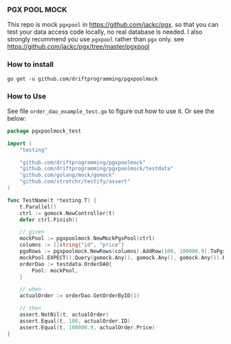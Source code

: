 ### PGX POOL MOCK

This repo is mock `pgxpool` in https://github.com/jackc/pgx. so that you can test your data access code locally, no real database is needed.
I also strongly recommend you use `pgxpool` rather than `pgx` only. see https://github.com/jackc/pgx/tree/master/pgxpool

### How to install

```
go get -u github.com/driftprogramming/pgxpoolmock
```

### How to Use

See file `order_dao_example_test.go` to figure out how to use it. Or see the below:
```go
package pgxpoolmock_test

import (
	"testing"

	"github.com/driftprogramming/pgxpoolmock"
	"github.com/driftprogramming/pgxpoolmock/testdata"
	"github.com/golang/mock/gomock"
	"github.com/stretchr/testify/assert"
)

func TestName(t *testing.T) {
	t.Parallel()
	ctrl := gomock.NewController(t)
	defer ctrl.Finish()

	// given
	mockPool := pgxpoolmock.NewMockPgxPool(ctrl)
	columns := []string{"id", "price"}
	pgxRows := pgxpoolmock.NewRows(columns).AddRow(100, 100000.9).ToPgxRows()
	mockPool.EXPECT().Query(gomock.Any(), gomock.Any(), gomock.Any()).Return(pgxRows, nil)
	orderDao := testdata.OrderDAO{
		Pool: mockPool,
	}

	// when
	actualOrder := orderDao.GetOrderByID(1)

	// then
	assert.NotNil(t, actualOrder)
	assert.Equal(t, 100, actualOrder.ID)
	assert.Equal(t, 100000.9, actualOrder.Price)
}

```
